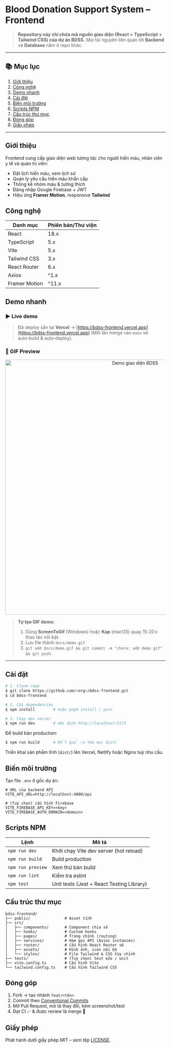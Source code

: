 # Blood Donation Support System – **Frontend**

> **Repository này chỉ chứa mã nguồn giao diện (React + TypeScript + Tailwind CSS) của dự án BDSS.**
> Mọi tài nguyên liên quan tới **Backend** và **Database** nằm ở repo khác.

---

## 📚 Mục lục

1. [Giới thiệu](#giới-thiệu)
2. [Công nghệ](#công-nghệ)
3. [Demo nhanh](#demo-nhanh)
4. [Cài đặt](#cài-đặt)
5. [Biến môi trường](#biến-môi-trường)
6. [Scripts NPM](#scripts-npm)
7. [Cấu trúc thư mục](#cấu-trúc-thư-mục)
8. [Đóng góp](#đóng-góp)
9. [Giấy phép](#giấy-phép)

---

## Giới thiệu

Frontend cung cấp giao diện web tương tác cho người hiến máu, nhân viên y tế và quản trị viên:

* Đặt lịch hiến máu, xem lịch sử
* Quản lý yêu cầu hiến máu khẩn cấp
* Thống kê nhóm máu & tương thích
* Đăng nhập Google Firebase + JWT
* Hiệu ứng **Framer Motion**, responsive **Tailwind**

## Công nghệ

| Danh mục      | Phiên bản/Thư viện |
| ------------- | ------------------ |
| React         | 18.x               |
| TypeScript    | 5.x                |
| Vite          | 5.x                |
| Tailwind CSS  | 3.x                |
| React Router  | 6.x                |
| Axios         | ^1.x               |
| Framer Motion | ^11.x              |

## Demo nhanh

### ▶️ Live demo

> Đã deploy sẵn tại **Vercel** → [https://bdss-frontend.vercel.app](https://bdss-frontend.vercel.app)
> (Mỗi lần merge vào `main` sẽ auto‑build & auto‑deploy).

### 🎥 GIF Preview

<p align="center">
  <img src="docs/demo.gif" alt="Demo giao diện BDSS" width="800"/>
</p>

> **Tự tạo GIF demo:**
>
> 1. Dùng **ScreenToGif** (Windows) hoặc **Kap** (macOS) quay 15‑20 s thao tác nổi bật.
> 2. Lưu file thành `docs/demo.gif`.
> 3. `git add docs/demo.gif && git commit -m "chore: add demo gif" && git push`.

---

## Cài đặt

```bash
# 1. Clone repo
$ git clone https://github.com/<org>/bdss-frontend.git
$ cd bdss-frontend

# 2. Cài dependencies
$ npm install        # hoặc pnpm install / yarn

# 3. Chạy dev server
$ npm run dev        # mặc định http://localhost:5173
```

Để build bản production:

```bash
$ npm run build      # Kết quả ra thư mục dist/
```

Triển khai sản phẩm tĩnh (`dist/`) lên Vercel, Netlify hoặc Nginx tuỳ nhu cầu.

## Biến môi trường

Tạo file `.env` ở gốc dự án:

```env
# URL của backend API
VITE_API_URL=http://localhost:4000/api

# (Tuỳ chọn) cấu hình Firebase
VITE_FIREBASE_API_KEY=<key>
VITE_FIREBASE_AUTH_DOMAIN=<domain>
```

## Scripts NPM

| Lệnh              | Mô tả                                     |
| ----------------- | ----------------------------------------- |
| `npm run dev`     | Khởi chạy Vite dev server (hot reload)    |
| `npm run build`   | Build production                          |
| `npm run preview` | Xem thử bản build                         |
| `npm run lint`    | Kiểm tra eslint                           |
| `npm test`        | Unit tests (Jest + React Testing Library) |

## Cấu trúc thư mục

```
bdss-frontend/
├── public/               # Asset tĩnh
├── src/
│   ├── components/       # Component chia sẻ
│   ├── hooks/            # Custom hooks
│   ├── pages/            # Trang chính (routing)
│   ├── services/         # Hàm gọi API (Axios instances)
│   ├── router/           # Cấu hình React Router v6
│   ├── assets/           # Hình ảnh, icon nội bộ
│   └── styles/           # File Tailwind & CSS tùy chỉnh
├── tests/                # (Tuỳ chọn) test e2e / unit
├── vite.config.ts        # Cấu hình Vite
└── tailwind.config.ts    # Cấu hình Tailwind CSS
```

## Đóng góp

1. Fork → tạo nhánh `feat/<tên>`
2. Commit theo [Conventional Commits](https://www.conventionalcommits.org/)
3. Mở Pull Request, mô tả thay đổi, kèm screenshot/test
4. Đạt CI ✅ & được review là merge 🚀

## Giấy phép

Phát hành dưới giấy phép MIT – xem tệp [LICENSE](LICENSE).

